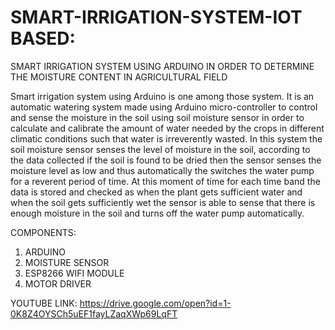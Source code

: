 # SMART-IRRIGATION-SYSTEM-IOT BASED:
SMART IRRIGATION SYSTEM USING ARDUINO IN ORDER TO DETERMINE THE MOISTURE CONTENT IN AGRICULTURAL FIELD

Smart irrigation system using Arduino is one among those system.
It is an automatic watering system made using Arduino micro-controller to control and sense the moisture in the soil using soil moisture
sensor in order to calculate and calibrate the amount of water 
needed by the crops in different climatic conditions such that water is irreverently wasted. 
In this system the soil moisture sensor senses the level of moisture in the soil, according to the data 
collected if the soil is found to be 
dried then the sensor senses the moisture level as low and thus automatically the switches the water pump for a reverent period of time.
At this moment of time for each time band the data is stored and checked as when the plant gets sufficient water and when the soil
gets sufficiently wet the sensor is able to sense that there is enough moisture 
in the soil and turns off the water pump automatically.

COMPONENTS:
1. ARDUINO
2. MOISTURE SENSOR
3. ESP8266 WIFI MODULE
4. MOTOR DRIVER

YOUTUBE LINK:
https://drive.google.com/open?id=1-0K8Z4OYSCh5uEF1fayLZaqXWp69LqFT
